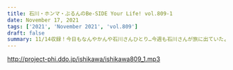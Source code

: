 ```yaml
---
title: 石川・ホンマ・ぶるんのBe-SIDE Your Life! vol.809-1
date: November 17, 2021
tags: ['2021', 'November 2021', 'vol.809']
draft: false
summary: 11/14収録！今日もなんやかんや石川さんひとり…今週も石川さんが旅に出ていたようで…
---
```


http://project-phi.ddo.jp/ishikawa/ishikawa809_1.mp3